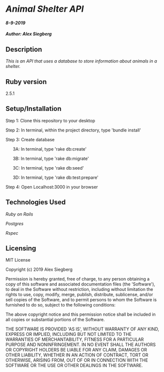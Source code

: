 # _Animal Shelter API_

#### _8-9-2019_

#### _Author: Alex Siegberg_

## Description

_This is an API that uses a database to store information about animals in a shelter._

## Ruby version
2.5.1

## Setup/Installation

Step 1: Clone this repository to your desktop

Step 2: In terminal, within the project directory, type 'bundle install'

Step 3: Create database

&nbsp;&nbsp;&nbsp;&nbsp;&nbsp;&nbsp;3A: In terminal, type 'rake db:create'

&nbsp;&nbsp;&nbsp;&nbsp;&nbsp;&nbsp;3B: In terminal, type 'rake db:migrate'

&nbsp;&nbsp;&nbsp;&nbsp;&nbsp;&nbsp;3C: In terminal, type 'rake db:seed'

&nbsp;&nbsp;&nbsp;&nbsp;&nbsp;&nbsp;3D: In terminal, type 'rake db:test:prepare'

Step 4: Open Localhost:3000 in your browser

## Technologies Used

_Ruby on Rails_

_Postgres_

_Rspec_

## Licensing

MIT License

Copyright (c) 2019 Alex Siegberg

Permission is hereby granted, free of charge, to any person obtaining a copy
of this software and associated documentation files (the 'Software'), to deal
in the Software without restriction, including without limitation the rights
to use, copy, modify, merge, publish, distribute, sublicense, and/or sell
copies of the Software, and to permit persons to whom the Software is
furnished to do so, subject to the following conditions:

The above copyright notice and this permission notice shall be included in all
copies or substantial portions of the Software.

THE SOFTWARE IS PROVIDED 'AS IS', WITHOUT WARRANTY OF ANY KIND, EXPRESS OR
IMPLIED, INCLUDING BUT NOT LIMITED TO THE WARRANTIES OF MERCHANTABILITY,
FITNESS FOR A PARTICULAR PURPOSE AND NONINFRINGEMENT. IN NO EVENT SHALL THE
AUTHORS OR COPYRIGHT HOLDERS BE LIABLE FOR ANY CLAIM, DAMAGES OR OTHER
LIABILITY, WHETHER IN AN ACTION OF CONTRACT, TORT OR OTHERWISE, ARISING FROM,
OUT OF OR IN CONNECTION WITH THE SOFTWARE OR THE USE OR OTHER DEALINGS IN THE
SOFTWARE.
